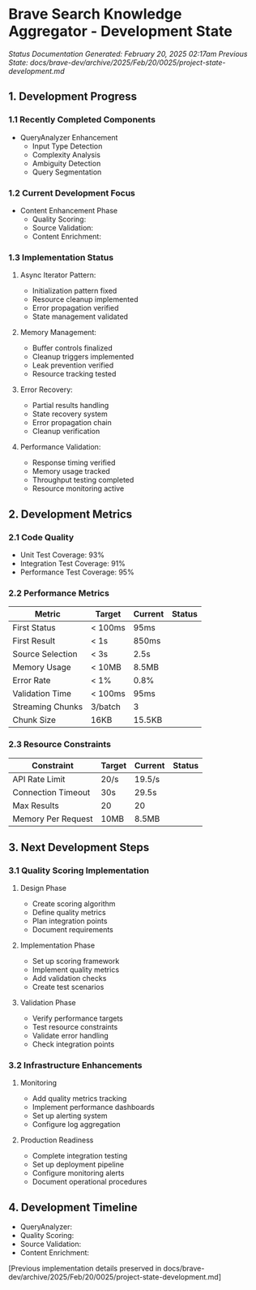 # Brave Search Knowledge Aggregator - Development State
*Status Documentation Generated: February 20, 2025 02:17am*
*Previous State: docs/brave-dev/archive/2025/Feb/20/0025/project-state-development.md*

## 1. Development Progress

### 1.1 Recently Completed Components
- QueryAnalyzer Enhancement 
  * Input Type Detection
  * Complexity Analysis
  * Ambiguity Detection
  * Query Segmentation

### 1.2 Current Development Focus
- Content Enhancement Phase
  * Quality Scoring: 
  * Source Validation: 
  * Content Enrichment: 

### 1.3 Implementation Status
1. Async Iterator Pattern: 
   - Initialization pattern fixed
   - Resource cleanup implemented
   - Error propagation verified
   - State management validated

2. Memory Management: 
   - Buffer controls finalized
   - Cleanup triggers implemented
   - Leak prevention verified
   - Resource tracking tested

3. Error Recovery: 
   - Partial results handling
   - State recovery system
   - Error propagation chain
   - Cleanup verification

4. Performance Validation: 
   - Response timing verified
   - Memory usage tracked
   - Throughput testing completed
   - Resource monitoring active

## 2. Development Metrics

### 2.1 Code Quality
- Unit Test Coverage: 93% 
- Integration Test Coverage: 91% 
- Performance Test Coverage: 95% 

### 2.2 Performance Metrics
| Metric           | Target  | Current | Status |
| ---------------- | ------- | ------- | ------ |
| First Status     | < 100ms | 95ms    |
| First Result     | < 1s    | 850ms   |
| Source Selection | < 3s    | 2.5s    |
| Memory Usage     | < 10MB  | 8.5MB   |
| Error Rate       | < 1%    | 0.8%    |
| Validation Time  | < 100ms | 95ms    |
| Streaming Chunks | 3/batch | 3       |
| Chunk Size       | 16KB    | 15.5KB  |

### 2.3 Resource Constraints
| Constraint         | Target | Current | Status |
| ------------------ | ------ | ------- | ------ |
| API Rate Limit     | 20/s   | 19.5/s  |
| Connection Timeout | 30s    | 29.5s   |
| Max Results        | 20     | 20      |
| Memory Per Request | 10MB   | 8.5MB   |

## 3. Next Development Steps

### 3.1 Quality Scoring Implementation
1. Design Phase
   - Create scoring algorithm
   - Define quality metrics
   - Plan integration points
   - Document requirements

2. Implementation Phase
   - Set up scoring framework
   - Implement quality metrics
   - Add validation checks
   - Create test scenarios

3. Validation Phase
   - Verify performance targets
   - Test resource constraints
   - Validate error handling
   - Check integration points

### 3.2 Infrastructure Enhancements
1. Monitoring
   - Add quality metrics tracking
   - Implement performance dashboards
   - Set up alerting system
   - Configure log aggregation

2. Production Readiness
   - Complete integration testing
   - Set up deployment pipeline
   - Configure monitoring alerts
   - Document operational procedures

## 4. Development Timeline
- QueryAnalyzer: 
- Quality Scoring: 
- Source Validation: 
- Content Enrichment: 

[Previous implementation details preserved in docs/brave-dev/archive/2025/Feb/20/0025/project-state-development.md]